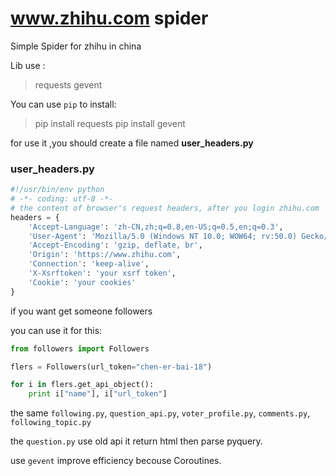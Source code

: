 # www.zhihu.com spider

Simple Spider for zhihu in china

Lib use :
> requests
> gevent

You can use `pip` to install:
> pip install requests
> pip install gevent

for use it ,you should create a file named **user_headers.py**

### user_headers.py

```python
#!/usr/bin/env python
# -*- coding: utf-8 -*-
# the content of browser's request headers, after you login zhihu.com
headers = {
    'Accept-Language': 'zh-CN,zh;q=0.8,en-US;q=0.5,en;q=0.3',
    'User-Agent': 'Mozilla/5.0 (Windows NT 10.0; WOW64; rv:50.0) Gecko/20100101 Firefox/50.0',
    'Accept-Encoding': 'gzip, deflate, br',
    'Origin': 'https://www.zhihu.com',
    'Connection': 'keep-alive',
    'X-Xsrftoken': 'your xsrf token',
    'Cookie': 'your cookies'
}
```

if you want get someone followers

you can use it for this:

```python
from followers import Followers

flers = Followers(url_token="chen-er-bai-18")

for i in flers.get_api_object():
    print i["name"], i["url_token"]
```
the same `following.py`, `question_api.py`, `voter_profile.py`, `comments.py`, `following_topic.py`

the `question.py` use old api it return html then parse pyquery.

use `gevent` improve efficiency becouse Coroutines.


